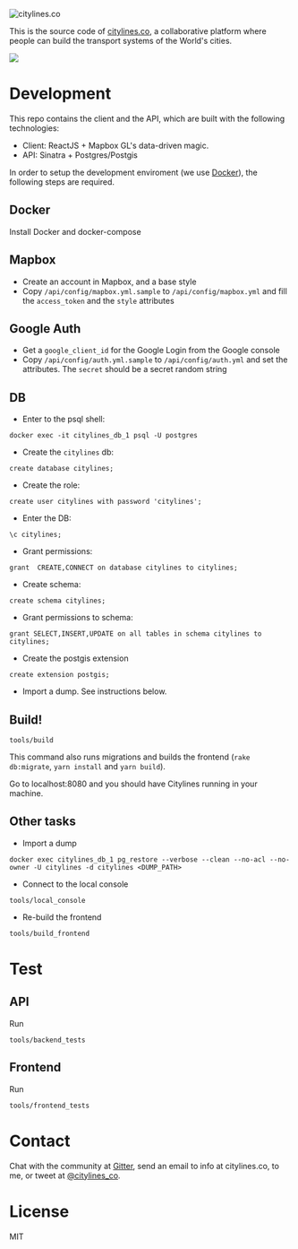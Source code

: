 ![citylines.co](https://user-images.githubusercontent.com/6061036/33101609-a6c7569a-cef7-11e7-8a49-1846b3ccf852.png)

This is the source code of [citylines.co](http://www.citylines.co), a collaborative platform where people can build the transport systems of the World's cities.

![](https://user-images.githubusercontent.com/6061036/40272543-53a12d90-5b85-11e8-88a9-787f257fd243.png)

Development
===========

This repo contains the client and the API, which are built with the following technologies:
- Client: ReactJS + Mapbox GL's data-driven magic.
- API: Sinatra + Postgres/Postgis

In order to setup the development enviroment (we use [Docker](https://www.docker.com/)), the following steps are required.

Docker
------
Install Docker and docker-compose

Mapbox
------
- Create an account in Mapbox, and a base style
- Copy `/api/config/mapbox.yml.sample` to `/api/config/mapbox.yml` and fill the `access_token` and the `style` attributes

Google Auth
-----------
- Get a `google_client_id` for the Google Login from the Google console
- Copy `/api/config/auth.yml.sample` to `/api/config/auth.yml` and set the attributes. The `secret` should be a secret random string

DB
--
- Enter to the psql shell:
```
docker exec -it citylines_db_1 psql -U postgres
```

- Create the `citylines` db:
```
create database citylines;
```

- Create the role:
```
create user citylines with password 'citylines';
```

- Enter the DB:
```
\c citylines;
```

- Grant permissions:
```
grant  CREATE,CONNECT on database citylines to citylines;
```

- Create schema:
```
create schema citylines;
```

- Grant permissions to schema:
```
grant SELECT,INSERT,UPDATE on all tables in schema citylines to citylines;
```

- Create the postgis extension
```
create extension postgis;
```

- Import a dump. See instructions below.

Build!
------

```
tools/build
```

This command also runs migrations and builds the frontend (`rake db:migrate`, `yarn install` and `yarn build`).

Go to localhost:8080 and you should have Citylines running in your machine.

Other tasks
-------

- Import a dump
```
docker exec citylines_db_1 pg_restore --verbose --clean --no-acl --no-owner -U citylines -d citylines <DUMP_PATH>
```

- Connect to the local console
```
tools/local_console
```

- Re-build the frontend
```
tools/build_frontend
```

Test
====
API
---
Run
```
tools/backend_tests
```

Frontend
------
Run
```
tools/frontend_tests
```

Contact
=======

Chat with the community at [Gitter](https://gitter.im/citylines/Lobby), send an email to info at citylines.co, to me, or tweet at [@citylines_co](https://twitter.com/citylines_co).

License
=======
MIT
